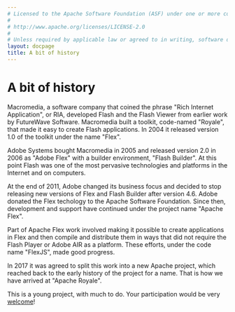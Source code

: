```yaml
---
# Licensed to the Apache Software Foundation (ASF) under one or more contributor license agreements.  See the NOTICE file distributed with this work for additional information regarding copyright ownership. The ASF licenses this file to You under the Apache License, Version 2.0 (the "License"); you may not use this file except in compliance with the License.  You may obtain a copy of the License at
# 
# http://www.apache.org/licenses/LICENSE-2.0
# 
# Unless required by applicable law or agreed to in writing, software distributed under the License is distributed on an "AS IS" BASIS, WITHOUT WARRANTIES OR CONDITIONS OF ANY KIND, either express or implied. See the License for the specific language governing permissions and limitations under the License.
layout: docpage
title: A bit of history
---
```


<!-- Drawn from material written by Judah Frangipane and Mark Kessler: https://cwiki.apache.org/confluence/display/FLEX/History -->
# A bit of history

Macromedia, a software company that coined the phrase "Rich Internet Application", or RIA, developed Flash and the Flash Viewer from earlier work by FutureWave Software. Macromedia built a toolkit, code-named "Royale", that made it easy to create Flash applications. In 2004 it released version 1.0 of the toolkit under the name "Flex".

Adobe Systems bought Macromedia in 2005 and released version 2.0 in 2006 as "Adobe Flex" with a builder environment, "Flash Builder". At this point Flash was one of the most pervasive technologies and platforms in the Internet and on computers.

At the end of 2011, Adobe changed its business focus and decided to stop releasing new versions of Flex and Flash Builder after version 4.6. Adobe donated the Flex techology to the Apache Software Foundation. Since then, development and support have continued under the project name "Apache Flex".

Part of Apache Flex work involved making it possible to create applications in Flex and then compile and distribute them in ways that did not require the Flash Player or Adobe AIR as a platform. These efforts, under the code name "FlexJS", made good progress. 

In 2017 it was agreed to split this work into a new Apache project, which reached back to the early history of the project for a name. That is how we have arrived at "Apache Royale".

This is a young project, with much to do. Your participation would be very <a href="/get-involved" target="_blank">welcome</a>!
